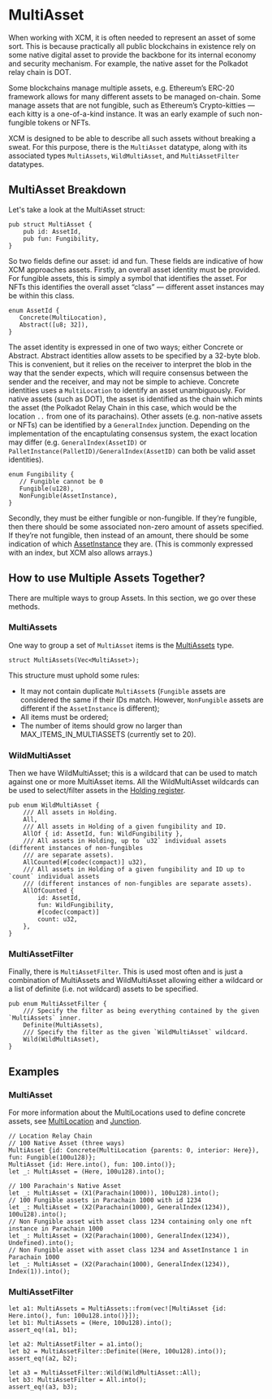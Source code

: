 # MultiAsset
When working with XCM, it is often needed to represent an asset of some sort.
This is because practically all public blockchains in existence rely on some native digital asset to provide the backbone for its internal economy and security mechanism.
For example, the native asset for the Polkadot relay chain is DOT.

Some blockchains manage multiple assets, e.g. Ethereum’s ERC-20 framework allows for many different assets to be managed on-chain.
Some manage assets that are not fungible, such as Ethereum’s Crypto-kitties — each kitty is a one-of-a-kind instance.
It was an early example of such non-fungible tokens or NFTs.

XCM is designed to be able to describe all such assets without breaking a sweat.
For this purpose, there is the `MultiAsset` datatype, along with its associated types `MultiAssets`, `WildMultiAsset`, and `MultiAssetFilter` datatypes.

## MultiAsset Breakdown
Let's take a look at the MultiAsset struct: 
```rust,noplayground
pub struct MultiAsset {
    pub id: AssetId,
    pub fun: Fungibility,
}
```

So two fields define our asset: id and fun.
These fields are indicative of how XCM approaches assets.
Firstly, an overall asset identity must be provided.
For fungible assets, this is simply a symbol that identifies the asset.
For NFTs this identifies the overall asset “class” — different asset instances may be within this class.

```rust,noplayground
enum AssetId {
   Concrete(MultiLocation),
   Abstract([u8; 32]),
}
``` 

The asset identity is expressed in one of two ways; either Concrete or Abstract.
Abstract identities allow assets to be specified by a 32-byte blob.
This is convenient, but it relies on the receiver to interpret the blob in the way that the sender expects, which will require consensus between the sender and the receiver, and may not be simple to achieve.
Concrete identities uses a `MultiLocation` to identify an asset unambiguously.
For native assets (such as DOT), the asset is identified as the chain which mints the asset (the Polkadot Relay Chain in this case, which would be the location `..` from one of its parachains).
Other assets (e.g. non-native assets or NFTs) can be identified by a `GeneralIndex` junction. Depending on the implementation of the encaptulating consensus system, the exact location may differ (e.g. `GeneralIndex(AssetID)` or `PalletInstance(PalletID)/GeneralIndex(AssetID)` can both be valid asset identities).

```rust,noplayground
enum Fungibility {
   // Fungible cannot be 0 
   Fungible(u128),
   NonFungible(AssetInstance),
}
```
Secondly, they must be either fungible or non-fungible.
If they’re fungible, then there should be some associated non-zero amount of assets specified.
If they’re not fungible, then instead of an amount, there should be some indication of which [AssetInstance](https://paritytech.github.io/polkadot/doc/xcm/v3/enum.AssetInstance.html) they are.
(This is commonly expressed with an index, but XCM also allows arrays.)


## How to use Multiple Assets Together?
There are multiple ways to group Assets.
In this section, we go over these methods.

### MultiAssets
One way to group a set of `MultiAsset` items is the [MultiAssets](https://paritytech.github.io/polkadot/doc/xcm/v3/struct.MultiAssets.html) type.

```rust,noplayground
struct MultiAssets(Vec<MultiAsset>);
```

This structure must uphold some rules:
- It may not contain duplicate `MultiAsset`s (`Fungible` assets are considered the same if their IDs match. However, `NonFungible` assets are different if the `AssetInstance` is different);
- All items must be ordered;
- The number of items should grow no larger than MAX_ITEMS_IN_MULTIASSETS (currently set to 20).



### WildMultiAsset
Then we have WildMultiAsset; this is a wildcard that can be used to match against one or more MultiAsset items.
All the WildMultiAsset wildcards can be used to select/filter assets in the [Holding register](../overview/xcvm.md).

```rust,noplayground
pub enum WildMultiAsset {
    /// All assets in Holding.
    All,
    /// All assets in Holding of a given fungibility and ID.
    AllOf { id: AssetId, fun: WildFungibility },
    /// All assets in Holding, up to `u32` individual assets (different instances of non-fungibles
    /// are separate assets).
    AllCounted(#[codec(compact)] u32),
    /// All assets in Holding of a given fungibility and ID up to `count` individual assets
    /// (different instances of non-fungibles are separate assets).
    AllOfCounted {
        id: AssetId,
        fun: WildFungibility,
        #[codec(compact)]
        count: u32,
    },
}
```

### MultiAssetFilter
Finally, there is `MultiAssetFilter`.
This is used most often and is just a combination of MultiAssets and WildMultiAsset allowing either a wildcard or a list of definite (i.e. not wildcard) assets to be specified.

```rust,noplayground
pub enum MultiAssetFilter {
    /// Specify the filter as being everything contained by the given `MultiAssets` inner.
    Definite(MultiAssets),
    /// Specify the filter as the given `WildMultiAsset` wildcard.
    Wild(WildMultiAsset),
}
```

## Examples
### MultiAsset
For more information about the MultiLocations used to define concrete assets, see [MultiLocation](multilocation/README.md) and [Junction](multilocation/junction.md).
```rust,noplayground
// Location Relay Chain
// 100 Native Asset (three ways)
MultiAsset {id: Concrete(MultiLocation {parents: 0, interior: Here}), fun: Fungible(100u128)};
MultiAsset {id: Here.into(), fun: 100.into()};
let _: MultiAsset = (Here, 100u128).into();

// 100 Parachain's Native Asset 
let _: MultiAsset = (X1(Parachain(1000)), 100u128).into();
// 100 Fungible assets in Parachain 1000 with id 1234 
let _: MultiAsset = (X2(Parachain(1000), GeneralIndex(1234)), 100u128).into();
// Non Fungible asset with asset class 1234 containing only one nft instance in Parachain 1000
let _: MultiAsset = (X2(Parachain(1000), GeneralIndex(1234)), Undefined).into();
// Non Fungible asset with asset class 1234 and AssetInstance 1 in Parachain 1000
let _: MultiAsset = (X2(Parachain(1000), GeneralIndex(1234)), Index(1)).into();
```

### MultiAssetFilter

```rust,noplayground
let a1: MultiAssets = MultiAssets::from(vec![MultiAsset {id: Here.into(), fun: 100u128.into()}]);
let b1: MultiAssets = (Here, 100u128).into();
assert_eq!(a1, b1);

let a2: MultiAssetFilter = a1.into();
let b2 = MultiAssetFilter::Definite((Here, 100u128).into());
assert_eq!(a2, b2);

let a3 = MultiAssetFilter::Wild(WildMultiAsset::All);
let b3: MultiAssetFilter = All.into();
assert_eq!(a3, b3);
```

